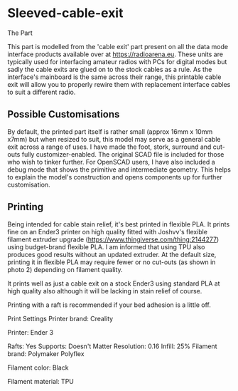 # Sleeved-cable-exit
The Part

This part is modelled from the 'cable exit' part present on all the data mode interface products available over at https://radioarena.eu. These units are typically used for interfacing amateur radios with PCs for digital modes but sadly the cable exits are glued on to the stock cables as a rule. As the interface's mainboard is the same across their range, this printable cable exit will allow you to properly rewire them with replacement interface cables to suit a different radio.

## Possible Customisations

By default, the printed part itself is rather small (approx 16mm x 10mm x7mm) but when resized to suit, this model may serve as a general cable exit across a range of uses. I have made the foot, stork, surround and cut-outs fully customizer-enabled. The original SCAD file is included for those who wish to tinker further. For OpenSCAD users, I have also included a debug mode that shows the primitive and intermediate geometry. This helps to explain the model's construction and opens components up for further customisation. 

## Printing

Being intended for cable stain relief, it's best printed in flexible PLA. It prints fine on an Ender3 printer on high quality fitted with Joshvv's flexible filament extruder upgrade (https://www.thingiverse.com/thing:2144277) using budget-brand flexible PLA. I am informed that using TPU also produces good results without an updated extruder. At the default size, printing it in flexible PLA may require fewer or no cut-outs (as shown in photo 2) depending on filament quality.

It prints well as just a cable exit on a stock Ender3 using standard PLA at high quality also although it will be lacking in stain relief of course. 

Printing with a raft is recommended if your bed adhesion is a little off.

Print Settings
Printer brand:
Creality

Printer:
Ender 3

Rafts:
Yes
Supports:
Doesn't Matter
Resolution:
0.16
Infill:
25%
Filament brand:
Polymaker Polyflex

Filament color:
Black

Filament material:
TPU
